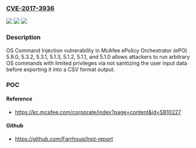 ### [CVE-2017-3936](https://cve.mitre.org/cgi-bin/cvename.cgi?name=CVE-2017-3936)
![](https://img.shields.io/static/v1?label=Product&message=ePolicy%20Orchestrator%20(ePO)&color=blue)
![](https://img.shields.io/static/v1?label=Version&message=5.15.3.3%20&color=brighgreen)
![](https://img.shields.io/static/v1?label=Vulnerability&message=OS%20Command%20Injection%20vulnerability&color=brighgreen)

### Description

OS Command Injection vulnerability in McAfee ePolicy Orchestrator (ePO) 5.9.0, 5.3.2, 5.3.1, 5.1.3, 5.1.2, 5.1.1, and 5.1.0 allows attackers to run arbitrary OS commands with limited privileges via not sanitizing the user input data before exporting it into a CSV format output.

### POC

#### Reference
- https://kc.mcafee.com/corporate/index?page=content&id=SB10227

#### Github
- https://github.com/Farrhouq/Inpt-report

